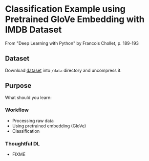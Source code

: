 # Classification Example using Pretrained GloVe Embedding with IMDB Dataset

From "Deep Learning with Python" by Francois Chollet, p. 189-193

## Dataset
Download [dataset](http://ai.stanford.edu/~amaas/data/sentiment/) into `/data` 
directory and uncompress it.

## Purpose
What should you learn:

### Workflow
* Processing raw data
* Using pretrained embedding (GloVe)
* Classification

### Thoughtful DL
* FIXME
